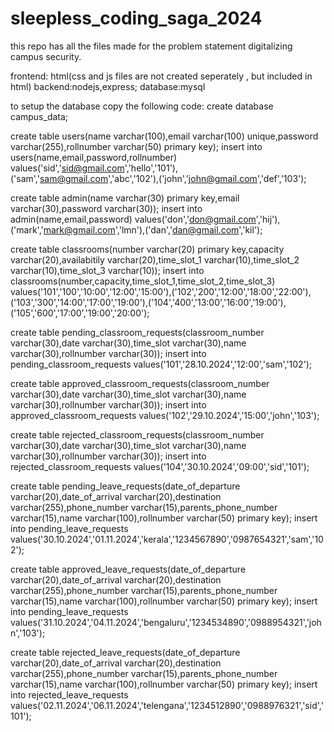# sleepless_coding_saga_2024
this repo has all the files made for the problem statement digitalizing campus security. 

frontend: html(css and js files are not created seperately , but included in html)
backend:nodejs,express;
database:mysql

to setup the database copy the following code:
create database campus_data;


create table users(name varchar(100),email varchar(100) unique,password varchar(255),rollnumber varchar(50) primary key);
insert into users(name,email,password,rollnumber) values('sid','sid@gmail.com','hello','101'),('sam','sam@gmail.com','abc','102'),('john','john@gmail.com','def','103');


create table admin(name varchar(30) primary key,email varchar(30),password varchar(30));
insert into admin(name,email,password) values('don','don@gmail.com','hij'),('mark','mark@gmail.com','lmn'),('dan','dan@gmail.com','kil');


create table classrooms(number varchar(20) primary key,capacity varchar(20),availabitily varchar(20),time_slot_1 varchar(10),time_slot_2 varchar(10),time_slot_3 varchar(10));
insert into classrooms(number,capacity,time_slot_1,time_slot_2,time_slot_3) values('101','100','10:00','12:00','15:00'),('102','200','12:00','18:00','22:00'),('103','300','14:00','17:00','19:00'),('104','400','13:00','16:00','19:00'),('105','600','17:00','19:00','20:00');


create table pending_classroom_requests(classroom_number varchar(30),date varchar(30),time_slot varchar(30),name varchar(30),rollnumber varchar(30));
insert into pending_classroom_requests values('101','28.10.2024','12:00','sam','102');


create table approved_classroom_requests(classroom_number varchar(30),date varchar(30),time_slot varchar(30),name varchar(30),rollnumber varchar(30));
insert into approved_classroom_requests values('102','29.10.2024','15:00','john','103');


create table rejected_classroom_requests(classroom_number varchar(30),date varchar(30),time_slot varchar(30),name varchar(30),rollnumber varchar(30));
insert into rejected_classroom_requests values('104','30.10.2024','09:00','sid','101');


create table pending_leave_requests(date_of_departure varchar(20),date_of_arrival varchar(20),destination varchar(255),phone_number varchar(15),parents_phone_number varchar(15),name varchar(100),rollnumber varchar(50) primary key);
insert into pending_leave_requests values('30.10.2024','01.11.2024','kerala','1234567890','0987654321','sam','102');



create table approved_leave_requests(date_of_departure varchar(20),date_of_arrival varchar(20),destination varchar(255),phone_number varchar(15),parents_phone_number varchar(15),name varchar(100),rollnumber varchar(50) primary key);
insert into pending_leave_requests values('31.10.2024','04.11.2024','bengaluru','1234534890','0988954321','john','103');



create table rejected_leave_requests(date_of_departure varchar(20),date_of_arrival varchar(20),destination varchar(255),phone_number varchar(15),parents_phone_number varchar(15),name varchar(100),rollnumber varchar(50) primary key);
insert into rejected_leave_requests values('02.11.2024','06.11.2024','telengana','1234512890','0988976321','sid','101');



